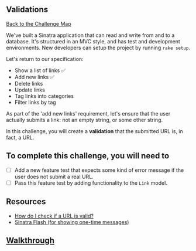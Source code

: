 ## Validations

[Back to the Challenge Map](00_challenge_map.md)

We've built a Sinatra application that can read and write from and to a database. It's structured in an MVC style, and has test and development environments. New developers can setup the project by running `rake setup`.

Let's return to our specification:

* Show a list of links :white_check_mark:
* Add new links :white_check_mark:
* Delete links
* Update links
* Tag links into categories
* Filter links by tag

As part of the 'add new links' requirement, let's ensure that the user actually submits a link: not an empty string, or some other string.

In this challenge, you will create a **validation** that the submitted URL is, in fact, a URL.

## To complete this challenge, you will need to

- [ ] Add a new feature test that expects some kind of error message if the user does not submit a real URL.
- [ ] Pass this feature test by adding functionality to the `Link` model.

## Resources

* [How do I check if a URL is valid?](https://stackoverflow.com/questions/1805761/how-to-check-if-a-url-is-valid)
* [Sinatra Flash (for showing one-time messages)](https://github.com/SFEley/sinatra-flash)

## [Walkthrough](walkthroughs/12.md)
